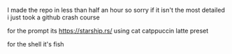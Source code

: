 I made the repo in less than half an hour so sorry if it isn't the most detailed i just took a github crash course


for the prompt its https://starship.rs/ using cat catppuccin latte preset

for the shell it's fish
